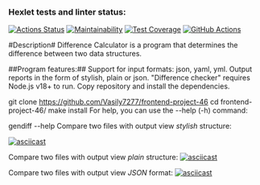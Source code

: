### Hexlet tests and linter status:
[![Actions Status](https://github.com/larisaRakhimova7/frontend-project-46/workflows/hexlet-check/badge.svg)](https://github.com/larisaRakhimova7/frontend-project-46/actions)
[![Maintainability](https://api.codeclimate.com/v1/badges/80373e25c74e3e722f48/maintainability)](https://codeclimate.com/github/larisaRakhimova7/frontend-project-46/maintainability)
[![Test Coverage](https://api.codeclimate.com/v1/badges/80373e25c74e3e722f48/test_coverage)](https://codeclimate.com/github/larisaRakhimova7/frontend-project-46/test_coverage)
[![GitHub Actions](https://github.com/larisaRakhimova7/frontend-project-46/actions/workflows/main.yml/badge.svg)](https://github.com/larisaRakhimova7/frontend-project-46/actions/workflows/main.yml)
   
#Description#
Difference Calculator is a program that determines the difference between two data structures.

##Program features:##
Support for input formats: json, yaml, yml.
Output reports in the form of stylish, plain or json. "Difference checker" requires Node.js v18+ to run.
Copy repository and install the dependencies.

git clone https://github.com/Vasily7277/frontend-project-46
cd frontend-project-46/
make install
For help, you can use the --help (-h) command:

gendiff --help
Compare two files with output view *stylish* structure:
   
 
   [![asciicast](https://asciinema.org/a/563532.svg)](https://asciinema.org/a/563532)
   
 Compare two files with output view *plain* structure:
   [![asciicast](https://asciinema.org/a/563534.svg)](https://asciinema.org/a/563534)
   
 Compare two files with output view *JSON* format:
   [![asciicast](https://asciinema.org/a/563531.svg)](https://asciinema.org/a/563531)

